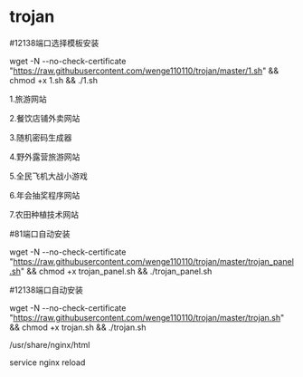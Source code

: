 # trojan

#12138端口选择模板安装

wget -N --no-check-certificate "https://raw.githubusercontent.com/wenge110110/trojan/master/1.sh" && chmod +x 1.sh && ./1.sh

1.旅游网站

2.餐饮店铺外卖网站

3.随机密码生成器

4.野外露营旅游网站

5.全民飞机大战小游戏

6.年会抽奖程序网站

7.农田种植技术网站



#81端口自动安装

wget -N --no-check-certificate "https://raw.githubusercontent.com/wenge110110/trojan/master/trojan_panel.sh" && chmod +x trojan_panel.sh && ./trojan_panel.sh

#12138端口自动安装

wget -N --no-check-certificate "https://raw.githubusercontent.com/wenge110110/trojan/master/trojan.sh" && chmod +x trojan.sh && ./trojan.sh

/usr/share/nginx/html

service nginx reload

